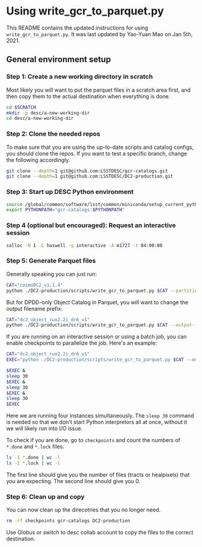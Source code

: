 # Using write_gcr_to_parquet.py

This README contains the updated instructions for using `write_gcr_to_parquet.py`.
It was last updated by Yao-Yuan Mao on Jan 5th, 2021.

## General environment setup

### Step 1: Create a new working directory in scratch

Most likely you will want to put the parquet files in a scratch area first,
and then copy them to the actual destination when everything is done.

```bash
cd $SCRATCH
mkdir -p desc/a-new-working-dir
cd desc/a-new-working-dir
```

### Step 2: Clone the needed repos

To make sure that you are using the up-to-date scripts and catalog configs,
you should clone the repos.
If you want to test a specific branch, change the following accordingly.

```bash
git clone --depth=1 git@github.com:LSSTDESC/gcr-catalogs.git
git clone --depth=1 git@github.com:LSSTDESC/DC2-production.git
```

### Step 3: Start up DESC Python environment

```bash
source /global/common/software/lsst/common/miniconda/setup_current_python.sh ""
export PYTHONPATH="gcr-catalogs:$PYTHONPATH"
```

### Step 4 (optional but encouraged): Request an interactive session

```bash
salloc -N 1 -C haswell -q interactive -A m1727 -t 04:00:00
```

### Step 5: Generate Parquet files

Generally speaking you can just run:

```bash
CAT="cosmoDC2_v1.1.4"
python ./DC2-production/scripts/write_gcr_to_parquet.py $CAT --partition
```

But for DPDD-only Object Catalog in Parquet, you will want to change the output filename prefix:

```bash
CAT="dc2_object_run2.2i_dr6_v1"
python ./DC2-production/scripts/write_gcr_to_parquet.py $CAT --output-filename=object_dpdd  --partition
```

If you are running on an interactive session or using a batch job,
you can enable checkpoints to parallelize the job.
Here's an example:

```bash
CAT="dc2_object_run2.2i_dr6_v1"
EXEC="python ./DC2-production/scripts/write_gcr_to_parquet.py $CAT --output-filename=object_dpdd  --partition --checkpoint-dir=checkpoints"

$EXEC &
sleep 30
$EXEC &
sleep 30
$EXEC &
sleep 30
$EXEC
```

Here we are running four instances simultaneously.
The `sleep 30` command is needed so that we don't start Python interpretors all at once,
without it we will likely run into I/O issue.

To check if you are done, go to `checkpoints` and count the numbers of `*.done` and `*.lock` files.

```bash
ls -1 *.done | wc -l
ls -1 *.lock | wc -l
```

The first line should give you the number of files (tracts or healpixels) that you are expecting.
The second line should give you 0.

### Step 6: Clean up and copy

You can now clean up the direcotries that you no longer need.

```bash
rm -rf checkpoints gcr-catalogs DC2-production
```

Use Globus or switch to desc collab account to copy the files to the correct destination.
